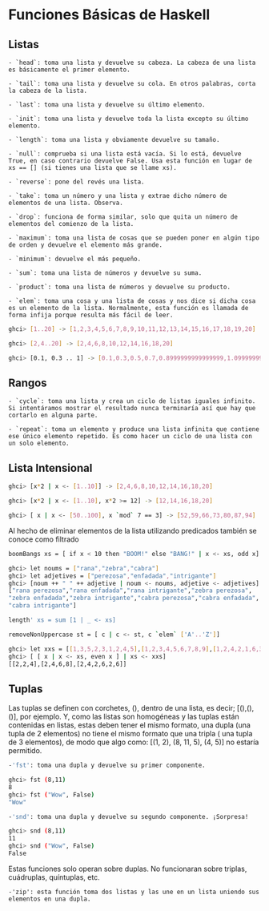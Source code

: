 # Funciones Básicas de Haskell

## Listas

```
- `head`: toma una lista y devuelve su cabeza. La cabeza de una lista es básicamente el primer elemento.
```

```
- `tail`: toma una lista y devuelve su cola. En otros palabras, corta la cabeza de la lista.
```

```
- `last`: toma una lista y devuelve su último elemento.
```

```
- `init`: toma una lista y devuelve toda la lista excepto su último elemento.
```

```
- `length`: toma una lista y obviamente devuelve su tamaño.
```

```
- `null`: comprueba si una lista está vacía. Si lo está, devuelve True, en caso contrario devuelve False. Usa esta función en lugar de xs == [] (si tienes una lista que se llame xs).
```

```
- `reverse`: pone del revés una lista.
```

```
- `take`: toma un número y una lista y extrae dicho número de elementos de una lista. Observa.
```

```
- `drop`: funciona de forma similar, solo que quita un número de elementos del comienzo de la lista.
```

```
- `maximum`: toma una lista de cosas que se pueden poner en algún tipo de orden y devuelve el elemento más grande.
```

```
- `minimum`: devuelve el más pequeño.
```

```
- `sum`: toma una lista de números y devuelve su suma.
```

```
- `product`: toma una lista de números y devuelve su producto.
```

```
- `elem`: toma una cosa y una lista de cosas y nos dice si dicha cosa es un elemento de la lista. Normalmente, esta función es llamada de forma infija porque resulta más fácil de leer.
```

``` bash
ghci> [1..20] -> [1,2,3,4,5,6,7,8,9,10,11,12,13,14,15,16,17,18,19,20]
```

``` bash
ghci> [2,4..20] -> [2,4,6,8,10,12,14,16,18,20]
```

``` bash
ghci> [0.1, 0.3 .. 1] -> [0.1,0.3,0.5,0.7,0.8999999999999999,1.0999999999999999]
```

## Rangos

```
- `cycle`: toma una lista y crea un ciclo de listas iguales infinito. Si intentáramos mostrar el resultado nunca terminaría así que hay que cortarlo en alguna parte.
```

```
- `repeat`: toma un elemento y produce una lista infinita que contiene ese único elemento repetido. Es como hacer un ciclo de una lista con un solo elemento.
```
## Lista Intensional

``` bash
ghci> [x*2 | x <- [1..10]] -> [2,4,6,8,10,12,14,16,18,20]
```

``` bash
ghci> [x*2 | x <- [1..10], x*2 >= 12] -> [12,14,16,18,20]
```

``` bash
ghci> [ x | x <- [50..100], x `mod` 7 == 3] -> [52,59,66,73,80,87,94]
```

Al hecho de eliminar elementos de la lista utilizando predicados también se conoce como filtrado

``` bash
boomBangs xs = [ if x < 10 then "BOOM!" else "BANG!" | x <- xs, odd x]
```

``` bash
ghci> let noums = ["rana","zebra","cabra"]
ghci> let adjetives = ["perezosa","enfadada","intrigante"]
ghci> [noum ++ " " ++ adjetive | noum <- noums, adjetive <- adjetives]
["rana perezosa","rana enfadada","rana intrigante","zebra perezosa",
"zebra enfadada","zebra intrigante","cabra perezosa","cabra enfadada",
"cabra intrigante"]
```

``` bash
length' xs = sum [1 | _ <- xs]
```

``` bash
removeNonUppercase st = [ c | c <- st, c `elem` ['A'..'Z']]
```

``` bash
ghci> let xxs = [[1,3,5,2,3,1,2,4,5],[1,2,3,4,5,6,7,8,9],[1,2,4,2,1,6,3,1,3,2,3,6]]
ghci> [ [ x | x <- xs, even x ] | xs <- xxs]
[[2,2,4],[2,4,6,8],[2,4,2,6,2,6]]
```

## Tuplas

Las tuplas se definen con corchetes, (), dentro de una lista, es decir; [(),(),()], por ejemplo. Y, como las listas son homogéneas y las tuplas están contenidas en listas, estas deben tener el mismo formato, una dupla (una tupla de 2 elementos) no tiene el mismo formato que una tripla ( una tupla de 3 elementos), de modo que algo como: [(1, 2), (8, 11, 5), (4, 5)] no estaría permitido.

``` bash
-'fst': toma una dupla y devuelve su primer componente.

ghci> fst (8,11)
8
ghci> fst ("Wow", False)
"Wow"
```

``` bash
-'snd': toma una dupla y devuelve su segundo componente. ¡Sorpresa!

ghci> snd (8,11)
11
ghci> snd ("Wow", False)
False
```

Estas funciones solo operan sobre duplas. No funcionaran sobre triplas, cuádruplas, quíntuplas, etc.

```
-'zip': esta función toma dos listas y las une en un lista uniendo sus elementos en una dupla.
```
